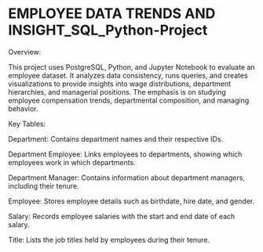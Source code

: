 # EMPLOYEE DATA TRENDS AND INSIGHT_SQL_Python-Project

Overview:

This project uses PostgreSQL, Python, and Jupyter Notebook to evaluate an employee dataset. It analyzes data consistency, runs queries, and creates visualizations to provide insights into wage distributions, department hierarchies, and managerial positions. The emphasis is on studying employee compensation trends, departmental composition, and managing behavior.

Key Tables:

Department: Contains department names and their respective IDs.

Department Employee: Links employees to departments, showing which employees work in which departments.

Department Manager: Contains information about department managers, including their tenure.

Employee: Stores employee details such as birthdate, hire date, and gender.

Salary: Records employee salaries with the start and end date of each salary.

Title: Lists the job titles held by employees during their tenure.

